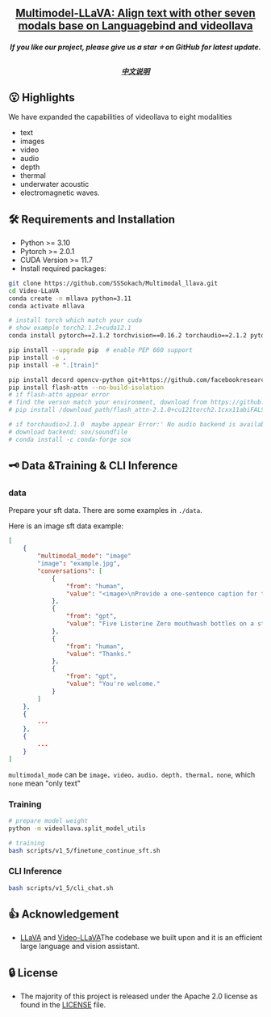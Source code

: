 <h2 align="center"> <a href="https://arxiv.org/abs/2311.10122">Multimodel-LLaVA: Align text with other seven modals base on Languagebind and videollava</a></h2>
<h5 align="center"> If you like our project, please give us a star ⭐ on GitHub for latest update.  </h2>
<h5 align="center"> <a href="./README_zh.md">中文说明</a></h2>


## 😮 Highlights

We have expanded the capabilities of videollava to eight modalities
- text
- images
- video
- audio
- depth
- thermal
- underwater acoustic
- electromagnetic waves.


## 🛠️ Requirements and Installation
* Python >= 3.10
* Pytorch >= 2.0.1
* CUDA Version >= 11.7
* Install required packages:
```bash
git clone https://github.com/SSSokach/Multimodal_llava.git
cd Video-LLaVA
conda create -n mllava python=3.11
conda activate mllava

# install torch which match your cuda
# show example torch2.1.2+cuda12.1
conda install pytorch==2.1.2 torchvision==0.16.2 torchaudio==2.1.2 pytorch-cuda=12.1 -c pytorch -c nvidia

pip install --upgrade pip  # enable PEP 660 support
pip install -e .
pip install -e ".[train]"

pip install decord opencv-python git+https://github.com/facebookresearch/pytorchvideo.git@28fe037d212663c6a24f373b94cc5d478c8c1a1d
pip install flash-attn --no-build-isolation
# if flash-attn appear error
# find the verson match your environment, download from https://github.com/Dao-AILab/flash-attention/releases , and install it manually
# pip install /download_path/flash_attn-2.1.0+cu121torch2.1cxx11abiFALSE-cp311-cp311-linux_x86_64.whl

# if torchaudio>2.1.0  maybe appear Error:' No audio backend is available.'
# download backend: sox/soundfile
# conda install -c conda-forge sox
```

## 🗝️ Data &Training & CLI Inference

### data


Prepare your sft data. There are some examples in `./data`.

Here is an image sft data example:

```json
[
    {
        "multimodal_mode": "image"
        "image": "example.jpg",
        "conversations": [
            {
                "from": "human",
                "value": "<image>\nProvide a one-sentence caption for the provided image.\nReference OCR token: LESS, IN, LESS, IN, SE, TENSE, ZERO, ALHC, ZERO, ALDL, LESS, INTENSE, $S, INTENSE, COHOL, RO, ALCOHOL, ZERO, ALCOHOL, LISTER, ERINE, ZER, LISTER, ZER, LISTERINE, ZERO, STERINE, ERO, MOUTHW, ProventoKill, MOUTHW, ZERO, MOUTH, Millions, Proven, illMillions, Contact, Germs, MOUTHWAS, ermstha, Cause, Breathon, Proven, Kill, Millions, Germs, CLEANMINT, Breath, Contact, CLEANMINT"
            },
            {
                "from": "gpt",
                "value": "Five Listerine Zero mouthwash bottles on a store shelf."
            },
            {
                "from": "human",
                "value": "Thanks."
            },
            {
                "from": "gpt",
                "value": "You're welcome."
            }
        ]
    },
    {
        ...
    },
    {
        ...
    }
]
```

`multimodal_mode`  can be `image，video，audio，depth，thermal，none`, which `none` mean "only text"


### Training

```bash
# prepare model weight
python -m videollava.split_model_utils

# training
bash scripts/v1_5/finetune_continue_sft.sh
```

### CLI Inference 

```bash
bash scripts/v1_5/cli_chat.sh
```



## 👍 Acknowledgement

* [LLaVA](https://github.com/haotian-liu/LLaVA) and [Video-LLaVA](https://github.com/PKU-YuanGroup/Video-LLaVA)The codebase we built upon and it is an efficient large language and vision assistant.

## 🔒 License
* The majority of this project is released under the Apache 2.0 license as found in the [LICENSE](https://github.com/PKU-YuanGroup/Video-LLaVA/blob/main/LICENSE) file.

